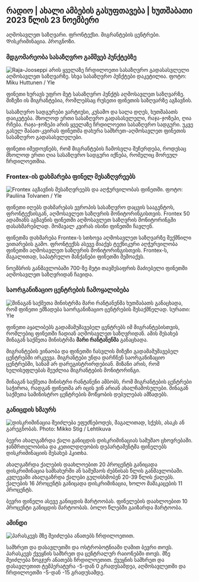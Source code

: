 ## რადიო \| ახალი ამბების გასუფთავება \| ხუთშაბათი 2023 წლის 23 ნოემბერი

აღმოსავლეთ საზღვარი. ფრონტექსი. მიგრანტების ცენტრები. Დისკრიმინაცია. პროგნოზი.

### მდგომარეობა სასაზღვრო გამშვებ პუნქტებზე

![Raja-Jooseppi არის ყველაზე ჩრდილოეთი სასაზღვრო გადასასვლელი აღმოსავლეთ საზღვარზე. სხვა სასაზღვრო პუნქტები დაკეტილია. ფოტო: Miku Huttunen / Yle](https://images.cdn.yle.fi/image/upload/c_crop,h_3216,w_5712,x_0,y_421/ar_1.7777777777777777,c_fill,g_50,wd_17.q_auto:eco/f_auto/fl_lossy/v1700751077/39-1205645655f665a86285)

ფინეთი ხურავს უფრო მეტ სასაზღვრო პუნქტს აღმოსავლეთ საზღვარზე. მიზეზი ის მიგრანტებია, რომლებსაც რუსეთი ფინეთის საზღვარზე აგზავნის.

სასაზღვრო სადგურები ვარტიუსი, კუსამო და სალა დღეს, ხუთშაბათს დაიკეტება. მხოლოდ ერთი სასაზღვრო გადასასვლელი, რაჯა-ჯოზეპი, ღია რჩება. რაჯა-ჯოზეპი არის ყველაზე ჩრდილოეთი სასაზღვრო სადგური. უკვე გასულ შაბათ-კვირას ფინეთმა დახურა სამხრეთ-აღმოსავლეთ ფინეთის სასაზღვრო გადასასვლელები.

ფინეთი იმედოვნებს, რომ მიგრანტების ჩამოსვლა შეჩერდება, როდესაც მხოლოდ ერთი ღია სასაზღვრო სადგური იქნება, რომელიც შორეულ ჩრდილოეთშია.

### Frontex-ის დახმარება ფინელ მესაზღვრეებს

![Frontex აგზავნის მესაზღვრეებს და აღჭურვილობას ფინეთში. ფოტო: Pauliina Tolvanen / Yle](https://images.cdn.yle.fi/image/upload/c_crop,h_1080,w_1919,x_0,y_0/ar_1.7777777777777777,c_fill,g_faces,h_120,h_120.q_auto:eco/f_auto/fl_lossy/v1663055873/39-100697563203716d9ecd)

ფინეთი იღებს დახმარებას ევროპის სასაზღვრო დაცვის სააგენტოს, ფრონტექსისგან, აღმოსავლეთ საზღვრის მონიტორინგისთვის. Frontex 50 ადამიანს აგზავნის ფინეთში აღმოსავლეთ საზღვრის მონიტორინგში დასახმარებლად. მომავალ კვირას ისინი ფინეთში ჩავლენ.

ფინეთმა დახმარება Frontex-ს სთხოვა აღმოსავლეთ საზღვარზე შექმნილი ვითარების გამო. ფრონტექსს ასევე მიაქვს ტექნიკური აღჭურვილობა ფინეთში აღმოსავლეთ საზღვრის მონიტორინგისთვის. Frontex-ს, მაგალითად, საპატრულო მანქანები ფინეთში შემოაქვს.

ნოემბრის განმავლობაში 700-ზე მეტი თავშესაფრის მაძიებელი ფინეთში აღმოსავლეთ საზღვრიდან ჩავიდა.

### საორგანიზაციო ცენტრების ჩამოყალიბება

![შინაგან საქმეთა მინისტრმა მარი რანტანენმა ხუთშაბათს განაცხადა, რომ ფინეთი ემზადება საორგანიზაციო ცენტრების შესაქმნელად. სურათი: Yle](https://images.cdn.yle.fi/image/upload/c_crop,h_1080,w_1919,x_0,y_0/ar_1.7777777777777777,c_fill,g_faces,h_675,w_1200/w_1200/f_auto/fl_lossy/v1700721586/39-1205201655eed1e81849)

ფინეთი აყალიბებს გადამამუშავებელ ცენტრებს იმ მიგრანტებისთვის, რომლებიც ფინეთში ჩადიან აღმოსავლეთ საზღვრიდან. ამის შესახებ შინაგან საქმეთა მინისტრმა **მარი რანტანენმა** განაცხადა.

მიგრანტების ვინაობა და ფინეთში ჩასვლის მიზეზი გადამამუშავებელ ცენტრებში ირკვევა. მიგრანტები უნდა დარჩნენ საორგანიზაციო ცენტრებში, სანამ არ დარეგისტრირდებიან. მიზანი არის, რომ ხელისუფლებას შეუძლია მიგრანტების მონიტორინგი.

შინაგან საქმეთა მინისტრი რანტანენი ამბობს, რომ მიგრანტების ცენტრები საჭიროა, რადგან ფინეთმა არ იცის ვინ არიან ახალჩამოსულები. შინაგან საქმეთა სამინისტრო ცენტრების მოწყობის დებულებას ამზადებს.

### განიცდის ხმაურს

![დისკრიმინაცია შეიძლება ეფუძნებოდეს, მაგალითად, სქესს, ასაკს ან გარეგნობას. Photo: Mikko Stig / Lehtikuva](https://images.cdn.yle.fi/image/upload/c_crop,h_2394,w_4256,x_0,y_110/ar_1.7777777777777777,c_fill,g_faces,h_675,w_1200/dpr_1.0/q_auto:eco/f_auto/fl_lossy/v1700718446/39-1205193655ee719688c7)

ბევრი ახალგაზრდა ქალი განიცდის დისკრიმინაციას სამუშაო ცხოვრებაში. ჯანმრთელობისა და კეთილდღეობის დეპარტამენტმა ფინელებს დისკრიმინაციის შესახებ ჰკითხა.

ახალგაზრდა ქალების დაახლოებით 20 პროცენტს განიცადა დისკრიმინაცია სამსახურში ან სამუშაოს ძებნისას წლის განმავლობაში. კვლევაში ახალგაზრდა ქალები გულისხმობენ 20-39 წლის ქალებს. ქალების 16 პროცენტს განიცადა დისკრიმინაცია, ხოლო მამაკაცების 11 პროცენტს.

ბევრი ფინელი ასევე განიცდის მარტოობას. ფინელების დაახლოებით 10 პროცენტი განიცდის მარტოობას. ბოლო წლებში გაიზარდა მარტოობა.

### ამინდი

![პარასკევს მზე შეიძლება ანათებს ჩრდილოეთით.](https://images.cdn.yle.fi/image/upload/c_crop,h_1080,w_1919,x_0,y_0/ar_1.777777777777777,c_fill,g_5,h_6w_1200/dpr_1.0/q_auto:eco/f_auto/fl_lossy/v1700752778/39-1205671655f6d69ed984)

სამხრეთ და დასავლეთში და ოსტრობოტნიაში ღამით ბევრი თოვს. პარასკევს ქვეყნის სამხრეთ და ცენტრალურ რაიონებში თოვს. მზე შეიძლება ზოგჯერ ანათებს ჩრდილოეთით. ქვეყნის სამხრეთ და დასავლეთით ტემპერატურა -5-დან 0 გრადუსამდეა, აღმოსავლეთში და ჩრდილოეთში -5-დან -15 გრადუსამდე.